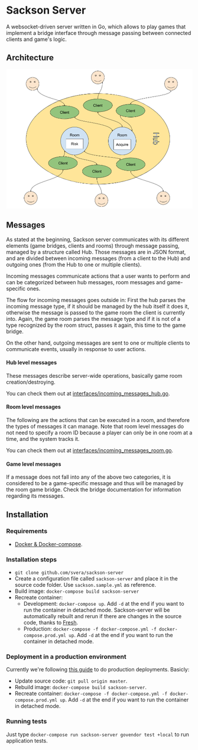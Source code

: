 # Sackson Server

A websocket-driven server written in Go, which allows to play games that implement a bridge interface through message passing between
connected clients and game's logic.

## Architecture

![Sackson server architecture](sackson_server_architecture.png)

## Messages

As stated at the beginning, Sackson server communicates with its different elements (game bridges, clients and rooms) through
message passing, managed by a structure called Hub. Those messages are in JSON format, and are divided between incoming messages
(from a client to the Hub) and outgoing ones (from the Hub to one or multiple clients).

Incoming messages communicate actions that a user wants to perform and can be
categorized between hub messages, room messages and game-specific ones.

The flow for incoming messages goes outside in: First the hub parses the incoming message type, if it should be managed by the hub itself it does it, otherwise the message is passed to the game room the client is currently into. Again, the game room parses the message type and if it is not of a type recognized by the room struct, passes it again, this time to the game bridge.

On the other hand, outgoing messages are sent to one or multiple clients to communicate events, usually in response to user actions.

#### Hub level messages

These messages describe server-wide operations, basically game room creation/destroying.

You can check them out at [interfaces/incoming_messages_hub.go](interfaces/incoming_messages_hub.go).

#### Room level messages

The following are the actions that can be executed in a room, and therefore the types of messages it can manage.
Note that room level messages do not need to specify a room ID because a player
can only be in one room at a time, and the system tracks it.

You can check them out at [interfaces/incoming_messages_room.go](interfaces/incoming_messages_room.go).

#### Game level messages

If a message does not fall into any of the above two categories, it is considered to be a game-specific message and thus will be managed by
the room game bridge. Check the bridge documentation for information regarding its messages.

## Installation

### Requirements
* [Docker & Docker-compose](docker.com).

### Installation steps

* `git clone github.com/svera/sackson-server`
* Create a configuration file called `sackson-server` and place it in the source code folder. Use `sackson.sample.yml` as reference.
* Build image: `docker-compose build sackson-server`
* Recreate container:
  * Development: `docker-compose up`. Add `-d` at the end if you want to run the container in detached mode. Sackson-server will be automatically rebuilt and rerun if there are changes in the source code, thanks to [Fresh](github.com/pilu/fresh).
  * Production: `docker-compose -f docker-compose.yml -f docker-compose.prod.yml up`. Add `-d` at the end if you want to run the container in detached mode.

### Deployment in a production environment

Currently we're following [this guide](https://docs.docker.com/compose/production) to do production deployments. Basicly:
* Update source code: `git pull origin master`.
* Rebuild image: `docker-compose build sackson-server`.
* Recreate container: `docker-compose -f docker-compose.yml -f docker-compose.prod.yml up`. Add `-d` at the end if you want to run the container in detached mode.

### Running tests

Just type `docker-compose run sackson-server govendor test +local` to run application tests.